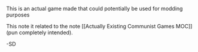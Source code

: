 This is an actual game made that could potentially be used for modding purposes

This note it related to the note [[Actually Existing Communist Games MOC]] (pun completely intended). 

-SD